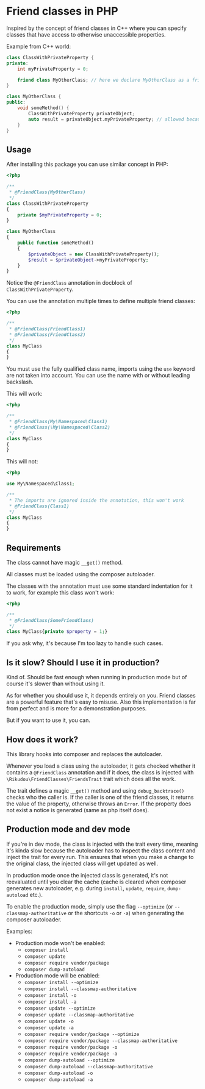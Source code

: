 # Friend classes in PHP

Inspired by the concept of friend classes in C++ where you can specify classes that have access
to otherwise unaccessible properties.

Example from C++ world:

```c++
class ClassWithPrivateProperty {
private:
    int myPrivateProperty = 0;

    friend class MyOtherClass; // here we declare MyOtherClass as a friend
}

class MyOtherClass {
public:
    void someMethod() {
        ClassWithPrivateProperty privateObject;
        auto result = privateObject.myPrivateProperty; // allowed because MyOtherClass is declared as a friend of ClassWithPrivateProperty
    }    
}
```

## Usage

After installing this package you can use similar concept in PHP:

```php
<?php

/**
 * @FriendClass(MyOtherClass)
 */
class ClassWithPrivateProperty
{
    private $myPrivateProperty = 0;
}

class MyOtherClass
{
    public function someMethod()
    {
        $privateObject = new ClassWithPrivateProperty();
        $result = $privateObject->myPrivateProperty;
    }
}
```

Notice the `@FriendClass` annotation in docblock of `ClassWithPrivateProperty`.

You can use the annotation multiple times to define multiple friend classes:

```php
<?php

/**
 * @FriendClass(FriendClass1)
 * @FriendClass(FriendClass2)
 */
class MyClass
{
}
```

You must use the fully qualified class name, imports using the `use` keyword are not taken into account.
You can use the name with or without leading backslash.

This will work:

```php
<?php

/**
 * @FriendClass(My\Namespaced\Class1)
 * @FriendClass(\My\Namespaced\Class2)
 */
class MyClass
{
}
```

This will not:

```php
<?php

use My\Namespaced\Class1;

/**
 * The imports are ignored inside the annotation, this won't work
 * @FriendClass(Class1)
 */
class MyClass
{
}
```

## Requirements

The class cannot have magic `__get()` method.

All classes must be loaded using the composer autoloader.

The classes with the annotation must use some standard indentation for it to work, for example this class won't work:

```php
<?php

/**
 * @FriendClass(SomeFriendClass)
 */
class MyClass{private $property = 1;}
```

If you ask why, it's because I'm too lazy to handle such cases.

## Is it slow? Should I use it in production?

Kind of. Should be fast enough when running in production mode but of course it's slower than without using it.

As for whether you should use it, it depends entirely on you. Friend classes are a powerful feature that's easy
to misuse. Also this implementation is far from perfect and is more for a demonstration purposes.

But if you want to use it, you can.

## How does it work?

This library hooks into composer and replaces the autoloader.

Whenever you load a class using the autoloader, it gets checked whether it contains a `@FriendClass` annotation and if
it does, the class is injected with `\Rikudou\FriendClasses\FriendsTrait` trait which does all the work.

The trait defines a magic `__get()` method and using `debug_backtrace()` checks who the caller is. If the caller is
one of the friend classes, it returns the value of the property, otherwise throws an `Error`. If the property does not
exist a notice is generated (same as php itself does).

## Production mode and dev mode

If you're in dev mode, the class is injected with the trait every time, meaning it's kinda slow because the autoloader
has to inspect the class content and inject the trait for every run. This ensures that when you make a change to
the original class, the injected class will get updated as well.

In production mode once the injected class is generated, it's not reevaluated until you clear the cache (cache is
cleared when composer generates new autoloader, e.g. during `install`, `update`, `require`, `dump-autoload` etc.).

To enable the production mode, simply use the flag `--optimize` (or `--classmap-authoritative` or the shortcuts
`-o` or `-a`) when generating the composer autoloader.

Examples:

- Production mode won't be enabled:
    - `composer install`
    - `composer update`
    - `composer require vendor/package`
    - `composer dump-autoload`
- Production mode will be enabled:
    - `composer install --optimize`
    - `composer install --classmap-authoritative`
    - `composer install -o`
    - `composer install -a`
    - `composer update --optimize`
    - `composer update --classmap-authoritative`
    - `composer update -o`
    - `composer update -a`
    - `composer require vendor/package --optimize`
    - `composer require vendor/package --classmap-authoritative`
    - `composer require vendor/package -o`
    - `composer require vendor/package -a`
    - `composer dump-autoload --optimize`
    - `composer dump-autoload --classmap-authoritative`
    - `composer dump-autoload -o`
    - `composer dump-autoload -a`
    
